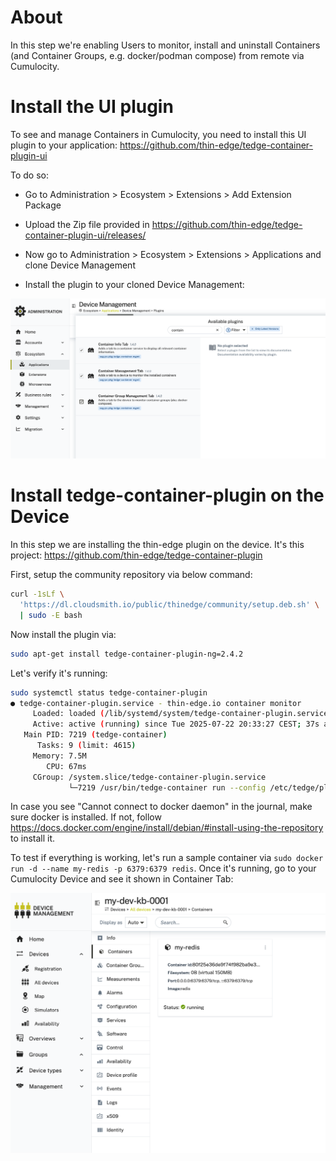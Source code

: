 # About

In this step we're enabling Users to monitor, install and uninstall Containers (and Container Groups, e.g. docker/podman compose) from remote via Cumulocity.

# Install the UI plugin

To see and manage Containers in Cumulocity, you need to install this UI plugin to your application: https://github.com/thin-edge/tedge-container-plugin-ui

To do so:

* Go to Administration > Ecosystem > Extensions > Add Extension Package

* Upload the Zip file provided in https://github.com/thin-edge/tedge-container-plugin-ui/releases/

* Now go to Administration > Ecosystem > Extensions > Applications and clone Device Management

* Install the plugin to your cloned Device Management:

![device registration](./imgs/c8y-container-plugin.png)

# Install tedge-container-plugin on the Device

In this step we are installing the thin-edge plugin on the device. It's this project: https://github.com/thin-edge/tedge-container-plugin

First, setup the community repository via below command:

```sh
curl -1sLf \
  'https://dl.cloudsmith.io/public/thinedge/community/setup.deb.sh' \
  | sudo -E bash
```

Now install the plugin via:

```sh
sudo apt-get install tedge-container-plugin-ng=2.4.2
```

Let's verify it's running:

```sh
sudo systemctl status tedge-container-plugin
● tedge-container-plugin.service - thin-edge.io container monitor
     Loaded: loaded (/lib/systemd/system/tedge-container-plugin.service; enabled; preset: enabled)
     Active: active (running) since Tue 2025-07-22 20:33:27 CEST; 37s ago
   Main PID: 7219 (tedge-container)
      Tasks: 9 (limit: 4615)
     Memory: 7.5M
        CPU: 67ms
     CGroup: /system.slice/tedge-container-plugin.service
             └─7219 /usr/bin/tedge-container run --config /etc/tedge/plugins/tedge-container-plugin.toml
```

In case you see "Cannot connect to docker daemon" in the journal, make sure docker is installed. If not, follow https://docs.docker.com/engine/install/debian/#install-using-the-repository to install it. 

To test if everything is working, let's run a sample container via `sudo docker run -d --name my-redis -p 6379:6379 redis`. Once it's running, go to your Cumulocity Device and see it shown in Container Tab:

![device registration](./imgs/container-tab.png)